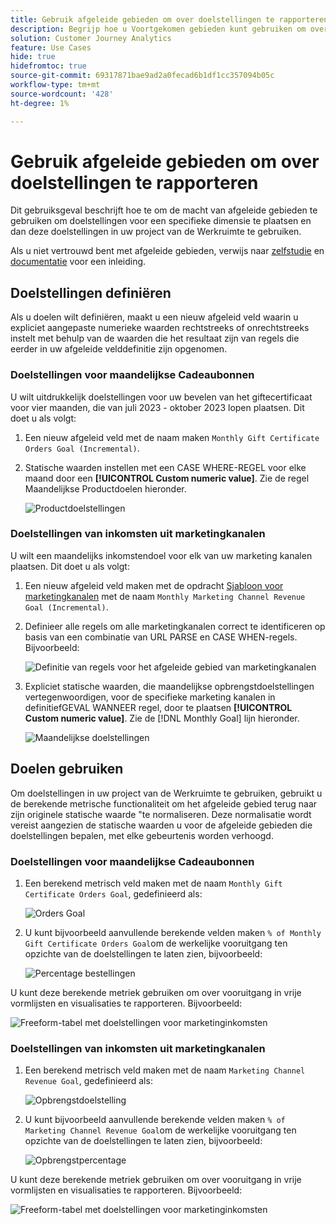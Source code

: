 ```yaml
---
title: Gebruik afgeleide gebieden om over doelstellingen te rapporteren
description: Begrijp hoe u Voortgekomen gebieden kunt gebruiken om over doelstellingen (doelstellingen) in uw projecten van de Werkruimte te rapporteren.
solution: Customer Journey Analytics
feature: Use Cases
hide: true
hidefromtoc: true
source-git-commit: 69317871bae9ad2a0fecad6b1df1cc357094b05c
workflow-type: tm+mt
source-wordcount: '428'
ht-degree: 1%

---
```



# Gebruik afgeleide gebieden om over doelstellingen te rapporteren

Dit gebruiksgeval beschrijft hoe te om de macht van afgeleide gebieden te gebruiken om doelstellingen voor een specifieke dimensie te plaatsen en dan deze doelstellingen in uw project van de Werkruimte te gebruiken.

Als u niet vertrouwd bent met afgeleide gebieden, verwijs naar [zelfstudie](https://experienceleague.adobe.com/docs/customer-journey-analytics-learn/tutorials/data-views/derived-fields-in-cja.html?lang=en) en [documentatie](../data-views/derived-fields/derived-fields.md) voor een inleiding.


## Doelstellingen definiëren

Als u doelen wilt definiëren, maakt u een nieuw afgeleid veld waarin u expliciet aangepaste numerieke waarden rechtstreeks of onrechtstreeks instelt met behulp van de waarden die het resultaat zijn van regels die eerder in uw afgeleide velddefinitie zijn opgenomen.


### Doelstellingen voor maandelijkse Cadeaubonnen

U wilt uitdrukkelijk doelstellingen voor uw bevelen van het giftecertificaat voor vier maanden, die van juli 2023 - oktober 2023 lopen plaatsen. Dit doet u als volgt:

1. Een nieuw afgeleid veld met de naam maken `Monthly Gift Certificate Orders Goal (Incremental)`.

1. Statische waarden instellen met een CASE WHERE-REGEL voor elke maand door een **[!UICONTROL Custom numeric value]**. Zie de regel Maandelijkse Productdoelen hieronder.

   ![Productdoelstellingen](assets/goals-derived-field-product-goals-1.png)


### Doelstellingen van inkomsten uit marketingkanalen

U wilt een maandelijks inkomstendoel voor elk van uw marketing kanalen plaatsen. Dit doet u als volgt:

1. Een nieuw afgeleid veld maken met de opdracht [Sjabloon voor marketingkanalen](/help/data-views/derived-fields/derived-fields.md#marketing-channels) met de naam `Monthly Marketing Channel Revenue Goal (Incremental)`.

1. Definieer alle regels om alle marketingkanalen correct te identificeren op basis van een combinatie van URL PARSE en CASE WHEN-regels. Bijvoorbeeld:

   ![Definitie van regels voor het afgeleide gebied van marketingkanalen](assets/goals-derived-field-marketing-channel-1.png)

1. Expliciet statische waarden, die maandelijkse opbrengstdoelstellingen vertegenwoordigen, voor de specifieke marketing kanalen in definitiefGEVAL WANNEER regel, door te plaatsen **[!UICONTROL Custom numeric value]**. Zie de [!DNL Monthly Goal] lijn hieronder.

   ![Maandelijkse doelstellingen](assets/goals-derived-field-marketing-channel-2.png)



## Doelen gebruiken

Om doelstellingen in uw project van de Werkruimte te gebruiken, gebruikt u de berekende metrische functionaliteit om het afgeleide gebied terug naar zijn originele statische waarde &quot;te normaliseren. Deze normalisatie wordt vereist aangezien de statische waarden u voor de afgeleide gebieden die doelstellingen bepalen, met elke gebeurtenis worden verhoogd.

### Doelstellingen voor maandelijkse Cadeaubonnen

1. Een berekend metrisch veld maken met de naam `Monthly Gift Certificate Orders Goal`, gedefinieerd als:

   ![Orders Goal](assets/calculated-metric-ordersgoals.png)

1. U kunt bijvoorbeeld aanvullende berekende velden maken `% of Monthly Gift Certificate Orders Goal`om de werkelijke vooruitgang ten opzichte van de doelstellingen te laten zien, bijvoorbeeld:

   ![Percentage bestellingen](assets/calculated-metric-ordersgoalspercent.png)

U kunt deze berekende metriek gebruiken om over vooruitgang in vrije vormlijsten en visualisaties te rapporteren. Bijvoorbeeld:

![Freeform-tabel met doelstellingen voor marketinginkomsten](assets/freeform-table-product-order-goals.png)


### Doelstellingen van inkomsten uit marketingkanalen

1. Een berekend metrisch veld maken met de naam `Marketing Channel Revenue Goal`, gedefinieerd als:

   ![Opbrengstdoelstelling](assets/calculated-metric-revenuegoals.png)

1. U kunt bijvoorbeeld aanvullende berekende velden maken `% of Marketing Channel Revenue Goal`om de werkelijke vooruitgang ten opzichte van de doelstellingen te laten zien, bijvoorbeeld:

   ![Opbrengstpercentage](assets/calculated-metric-revenuegoalspercent.png)

U kunt deze berekende metriek gebruiken om over vooruitgang in vrije vormlijsten en visualisaties te rapporteren. Bijvoorbeeld:

![Freeform-tabel met doelstellingen voor marketinginkomsten](assets/freeform-table-marketing-channel-revenue-goals.png)

